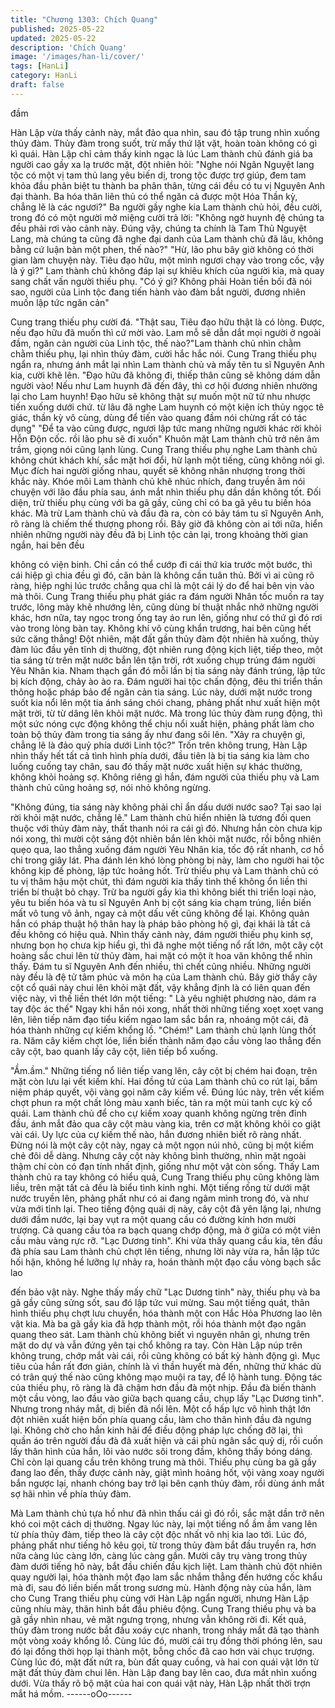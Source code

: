 ```yaml
---
title: "Chương 1303: Chích Quang"
published: 2025-05-22
updated: 2025-05-22
description: 'Chích Quang'
image: '/images/han-li/cover/'
tags: [HanLi]
category: HanLi
draft: false
---
```


đầm

Hàn Lập vừa thấy cảnh này, mắt đảo qua nhìn, sau đó tập trung
nhìn xuống thủy đàm.
Thủy đàm trong suốt, trừ mấy thứ lặt vặt, hoàn toàn không có gì
kì quái.
Hàn Lập chỉ cảm thấy kinh ngạc là lúc Lam thành chủ đánh giá ba
người cao gầy xa lạ trước mặt, đột nhiên hỏi:
"Nghe nói Ngân Nguyệt lang tộc có một vị tam thủ lang yêu biến
dị, trong tộc được trợ giúp, đem tam khỏa đầu phân biệt tu thành
ba phân thân, từng cái đều có tu vị Nguyên Anh đại thành. Ba hóa
thân liên thủ có thể ngăn cả được một Hóa Thần kỳ, chẳng lẽ là
các ngươi?"
Ba người gầy nghe kia Lam thành chủ hỏi, đều cười, trong đó có
một người mở miệng cười trả lời:
"Không ngờ huynh đệ chúng ta đều phải rơi vào cảnh này. Đúng
vậy, chúng ta chính là Tam Thủ Nguyệt Lang, mà chúng ta cũng
đã nghe đại danh của Lam thành chủ đã lâu, không bằng cứ luận
bàn một phen, thế nào?"
"Hừ, lão phu bây giờ không có thời gian làm chuyện này. Tiêu đạo
hữu, một mình ngươi chạy vào trong cốc, vậy là ý gì?" Lam thành
chủ không đáp lại sự khiêu khích của người kia, mà quay sang
chất vấn người thiếu phụ.
"Có ý gì? Không phải Hoàn tiền bối đã nói sao, người của Linh tộc
đang tiến hành vào đàm bắt người, đương nhiên muốn lập tức
ngăn cản"

Cung trang thiếu phụ cười đá.
"Thật sau, Tiêu đạo hữu thật là có lòng. Được, nếu đạo hữu đã
muốn thì cứ mời vào. Lam mỗ sẽ dẫn dắt mọi người ở ngoài đầm,
ngăn cản người của Linh tộc, thế nào?"Lam thành chủ nhìn chằm
chằm thiếu phụ, lại nhìn thủy đàm, cười hắc hắc nói.
Cung Trang thiếu phụ ngẩn ra, nhưng ánh mắt lại nhìn Lam thành
chủ và mấy tên tu sĩ Nguyên Anh kia, cười khẽ lên.
"Đạo hữu đã không đi, thiếp thân cũng sẽ không dám dẫn người
vào! Nếu như Lam huynh đã đến đây, thì cơ hội đương nhiên
nhường lại cho Lam huynh! Đạo hữu sẽ không thật sự muốn một
nữ tử nhu nhược tiến xuống dưới chứ. từ lâu đã nghe Lam huynh
có một kiện ích thủy ngọc tê giác, thần kỳ vô cùng, dùng để tiến
vào quang đầm nói chừng rất có tác dụng"
"Để ta vào cũng được, ngươi lập tức mang những người khác rời
khỏi Hỗn Độn cốc. rồi lão phu sẽ đi xuốn" Khuôn mặt Lam thành
chủ trở nên âm trầm, giọng nói cũng lạnh lùng.
Cung Trang thiếu phụ nghe Lam thành chủ không chút khách khí,
sắc mặt hơi đổi, hừ lạnh một tiếng, cũng không nói gì.
Mục đích hai người giống nhau, quyết sẽ không nhân nhượng
trong thời khắc này.
Khóe môi Lam thành chủ khẽ nhúc nhích, đang truyền âm nói
chuyện với lão đầu phía sau, ánh mắt nhìn thiếu phụ dần dần
không tốt.
Đối diện, trừ thiếu phụ cùng với ba gã gầy, cũng chỉ có ba gã yêu
tu biến hóa khác.
Mà trừ Lam thành chủ và đầu đà ra, còn có bảy tám tu sĩ Nguyên
Anh, rõ ràng là chiếm thế thượng phong rồi.
Bây giờ đã không còn ai tới nữa, hiển nhiên những người này đều
đã bị Linh tộc cản lại, trong khoảng thời gian ngắn, hai bên đều

không có viện binh.
Chỉ cần có thể cướp đi cái thứ kia trước một bước, thì cái hiệp gì
chia đều gì đó, căn bản là không cần tuân thủ.
Bởi vì ai cũng rõ ràng, hiệp nghị lúc trước chẳng qua chỉ là một
cái lý do để hai bên vịn vào mà thôi.
Cung Trang thiếu phụ phát giác ra đám người Nhân tốc muốn ra
tay trước, lông mày khẽ nhướng lên, cũng dùng bí thuật nhắc nhở
những người khác, hơn nữa, tay ngọc trong ống tay áo run lên,
giống như có thứ gì đó rơi vào trong lòng bàn tay.
Không khí vô cùng khẩn trương, hai bên cũng hết sức căng
thẳng! Đột nhiên, mặt đất gần thủy đàm đột nhiên hà xuống, thủy
đàm lúc đầu yên tĩnh dị thường, đột nhiên rung động kịch liệt, tiếp
theo, một tia sáng từ trên mặt nước bắn lên tận trời, rớt xuống
chụp trúng đám người Yêu Nhân kia.
Nham thạch gần đó mỗi lần bị tia sáng này đánh trúng, lập tức bị
kích động, chảy ào ào ra.
Đám người hai tộc chấn động, đêu thi triển thần thông hoặc pháp
bảo để ngăn cản tia sáng.
Lúc này, dưới mặt nước trong suốt kia nổi lên một tia ánh sáng
chói chang, phảng phất như xuất hiện một mặt trời, từ từ dâng lên
khỏi mặt nước. Mà trong lúc thủy đàm rung động, thì một sức
nóng cực động không thể chịu nổi xuất hiện, phảng phất làm cho
toàn bộ thủy đàm trong tia sáng ấy như đang sôi lên.
"Xảy ra chuyện gì, chẳng lẽ là đảo quỷ phía dưới Linh tộc?" Trốn
trên không trung, Hàn Lập nhìn thấy hết tất cả tình hình phía
dưới, đầu tiên là bị tia sáng kia làm cho luống cuống tay chân,
sau đó thấy mặt nước xuất hiện sự khác thường, không khỏi
hoảng sợ.
Không riêng gì hắn, đám người của thiếu phụ và Lam thành chủ
cũng hoảng sợ, nói nhỏ không ngừng.

"Không đúng, tia sáng này không phải chỉ ẩn dấu dưới nước sao?
Tại sao lại rời khỏi mặt nước, chẳng lẽ." Lam thành chủ hiển nhiên
là tương đối quen thuộc với thủy đàm này, thất thanh nói ra cái gì
đó. Nhưng hắn còn chưa kịp nói xong, thì mười cột sáng đột
nhiên bắn lên khỏi mặt nước, rồi bỗng nhiên quẹo qua, lao thẳng
xuống đám người Yêu Nhân kia, tốc độ rất nhanh, cơ hồ chỉ trong
giây lát.
Pha đánh lén khó lòng phòng bị này, làm cho người hai tộc không
kịp đề phòng, lập tức hoảng hốt.
Trừ thiếu phụ và Lam thành chủ có tu vị thâm hậu một chút, thì
đám người kia thấy tình thế không ổn liền thi triển bí thuật bỏ
chạy. Trừ ba người gầy kìa thì không biết thi triển loại nào, yêu tu
biến hóa và tu sĩ Nguyên Anh bị cột sáng kia chạm trúng, liền biến
mất vô tung vô ảnh, ngay cả một dấu vết cũng không để lại.
Không quản hắn có pháp thuật hộ thân hay là pháp bảo phòng hộ
gì, đại khái là tất cả đều không có hiệu quả.
Nhìn thấy cảnh này, đám người thiếu phụ kinh sợ, nhưng bọn họ
chưa kịp hiểu gì, thì đã nghe một tiếng nổ rất lớn, một cây cột
hoàng sắc chui lên từ thủy đàm, hai mặt có một ít hoa văn không
thể nhìn thấy.
Đám tu sĩ Nguyên Anh đến nhiều, thì chết cũng nhiều.
Những người này đều là đệ tử tâm phúc và môn hạ của Lam
thành chủ. Bây giờ thấy cây cột cổ quái này chui lên khỏi mặt đất,
vậy khẳng định là có liên quan đến việc này, vì thế liền thét lớn
một tiếng: " Là yêu nghiệt phương nào, dám ra tay độc ác thế"
Ngay khi hắn nói xong, nhất thời những tiếng xoẹt xoẹt vang lên,
liên tiếp năm đạo tiểu kiếm ngao lam sắc bắn ra, nhoáng một cái,
đã hóa thành những cự kiếm khổng lồ.
"Chém!" Lam thành chủ lạnh lùng thốt ra.
Năm cây kiếm chợt lóe, liền biến thành năm đạo cầu vòng lao
thẳng đến cây cột, bao quanh lấy cây cột, liên tiếp bổ xuống.

"Ầm.ầm." Những tiếng nổ liên tiếp vang lên, cây cột bị chém hai
đoạn, trên mặt còn lưu lại vết kiếm khí.
Hai đồng tử của Lam thành chủ co rút lại, bấm niệm pháp quyết,
vội vàng gọi năm cây kiếm về.
Đúng lúc này, trên vết kiếm chợt phun ra một chất lỏng màu xanh
biếc, tản ra một mùi tanh cực kỳ cổ quái.
Lam thành chủ để cho cự kiếm xoay quanh không ngừng trên
đỉnh đầu, ánh mắt đảo qua cây cột màu vàng kia, trên cơ mặt
không khỏi co giật vài cái.
Uy lực của cự kiếm thế nào, hắn đương nhiên biết rõ ràng nhất.
Đừng nói là một cây cột này, ngay cả một ngọn núi nhỏ, cũng bị
một kiếm chẻ đôi dễ dàng.
Nhưng cây cột này không bình thường, nhìn mặt ngoài thậm chí
còn có đạn tính nhất định, giống như một vật còn sống.
Thấy Lam thành chủ ra tay không có hiểu quả, Cung Trang thiếu
phụ cũng không làm liều, trên mặt tất cả đều là biểu tình kinh
nghi.
Một tiếng rống từ dưới mặt nước truyền lên, phảng phất như có ai
đang ngâm mình trong đó, và như vừa mới tỉnh lại.
Theo tiếng động quái dị này, cây cột đã yên lặng lại, nhưng dưới
đầm nước, lại bay vụt ra một quang cầu có đường kính hơn mười
trượng.
Cả quang cầu tỏa ra bạch quang chớp động, mà ở giữa có một
viên cầu màu vàng rực rỡ.
"Lạc Dương tinh".
Khi vừa thấy quang cầu kia, tên đầu đà phía sau Lam thành chủ
chợt lên tiếng, nhưng lời này vừa ra, hắn lập tức hối hận, không
hề lưỡng lự nhảy ra, hoán thành một đạo cầu vòng bạch sắc lao

đến bảo vật này.
Nghe thấy mấy chữ "Lạc Dương tinh" này, thiếu phụ và ba gã gầy
cũng sửng sốt, sau đó lập tức vui mừng.
Sau một tiếng quát, thân hình thiếu phụ chợt lưu chuyển, hóa
thành một con Hắc Hỏa Phương lao lên vật kia. Mà ba gã gầy kia
đã hợp thành một, rồi hóa thành một đạo ngân quang theo sát.
Lam thành chủ không biết vì nguyên nhân gì, nhưng trên mặt do
dự và vẫn đứng yên tại chổ không ra tay.
Còn Hàn Lập núp trên không trung, chớp mắt vài cái, rồi cũng
không có bất kỳ hành động gì.
Mục tiêu của hắn rất đơn giản, chính là vì thần huyết mà đến,
những thứ khác dù có trân quý thế nào cũng không mạo muội ra
tay, để lộ hành tung.
Động tác của thiếu phụ, rõ ràng là đã chậm hơn đầu đà một nhịp.
Đầu đà biến thành một cầu vòng, lao đầu vào giữa bạch quang
cầu, chụp lấy "Lạc Dương tinh".
Nhưng trong nháy mắt, dị biến đã nổi lên.
Một cổ hấp lực vô hình thật lớn đột nhiên xuất hiện bốn phía
quang cầu, làm cho thân hình đầu đà ngưng lại.
Không chờ cho hắn kinh hãi để điều động pháp lực chống đỡ lại,
thì quần áo trên người đầu đà đã xuất hiện và cái phù ngân sắc
quỷ dị, rồi cuốn lấy thân hình của hắn, lôi vào nước sôi trong đầm,
không thấy bóng dáng.
Chỉ còn lại quang cầu trên không trung mà thôi.
Thiếu phụ cùng ba gã gầy đang lao đến, thấy được cảnh này, giật
mình hoảng hốt, vội vàng xoay người bắn ngược lại, nhanh chóng
bay trở lại bên cạnh thủy đàm, rồi dùng ánh mắt sợ hãi nhìn về
phía thủy đàm.

Mà Lam thành chủ tựa hồ như đã nhìn thấu cái gì đó rồi, sắc mặt
dần trở nên khó coi một cách dị thường.
Ngay lúc này, lại một tiếng nổ ầm ầm vang lên từ phía thủy đàm,
tiếp theo là cây cột độc nhất vô nhị kia lao tới.
Lúc đó, phảng phất như tiếng hô kêu gọi, từ trong thủy đàm bắt
đầu truyền ra, hơn nữa càng lúc càng lớn, càng lúc càng gần.
Mười cây trụ vàng trong thủy đàm dưới tiếng hô này, bắt đầu
chiến đầu kịch liệt.
Lam thành chủ đột nhiên quay người lại, hóa thành một đạo lam
sắc nhắm thẳng đến hướng cốc khẩu mà đi, sau đó liền biến mất
trong sương mù.
Hành động này của hắn, làm cho Cung Trang thiếu phụ cùng với
Hàn Lập ngẩn người, nhưng Hàn Lập cũng nhíu mày, thân hình
bắt đầu phiêu động.
Cung Trang thiếu phụ và ba gã gầy nhìn nhau, vẻ mặt ngưng
trọng, nhưng vẫn không rời đi.
Kết quả, thủy đàm trong nước bắt đầu xoáy cực nhanh, trong
nháy mắt đã tạo thành một vòng xoáy khổng lồ.
Cùng lúc đó, mười cái trụ đồng thời phóng lên, sau đó lại đồng
thời họp lại thành một, bỗng chốc đã cao hơn vài chục trượng.
Cùng lúc đó, mặt đất nứt ra, bùn đất quay cuồng, và hai con quái
vật lớn từ mặt đất thủy đàm chui lên.
Hàn Lập đang bay lên cao, đưa mắt nhìn xuống dưới.
Vừa thấy rõ bộ mặt của hai con quái vật này, Hàn Lập nhất thời
trợn mắt há mồm.
------oOo------
